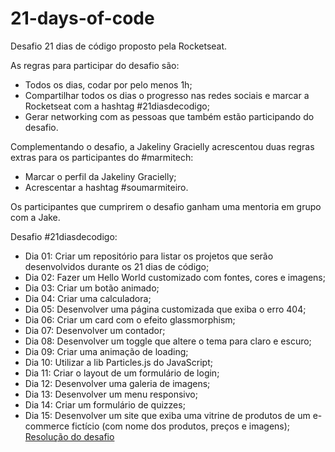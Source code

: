 # 21-days-of-code
Desafio 21 dias de código proposto pela Rocketseat.

As regras para participar do desafio são:
- Todos os dias, codar por pelo menos 1h;
- Compartilhar todos os dias o progresso nas redes sociais e marcar a Rocketseat com a hashtag #21diasdecodigo;
- Gerar networking com as pessoas que também estão participando do desafio.

Complementando o desafio, a Jakeliny Gracielly acrescentou duas regras extras para os participantes do #marmitech:
- Marcar o perfil da Jakeliny Gracielly;
- Acrescentar a hashtag #soumarmiteiro.

Os participantes que cumprirem o desafio ganham uma mentoria em grupo com a Jake.

Desafio #21diasdecodigo:
- Dia 01: Criar um repositório para listar os projetos que serão desenvolvidos durante os 21 dias de código;
- Dia 02: Fazer um Hello World customizado com fontes, cores e imagens;
- Dia 03: Criar um botão animado;
- Dia 04: Criar uma calculadora;
- Dia 05: Desenvolver uma página customizada que exiba o erro 404;
- Dia 06: Criar um card com o efeito glassmorphism;
- Dia 07: Desenvolver um contador;
- Dia 08: Desenvolver um toggle que altere o tema para claro e escuro;
- Dia 09: Criar uma animação de loading;
- Dia 10: Utilizar a lib Particles.js do JavaScript;
- Dia 11: Criar o layout de um formulário de login;
- Dia 12: Desenvolver uma galeria de imagens;
- Dia 13: Desenvolver um menu responsivo;
- Dia 14: Criar um formulário de quizzes;
- Dia 15: Desenvolver um site que exiba uma vitrine de produtos de um e-commerce fictício (com nome dos produtos, preços e imagens);
    <a href="https://github.com/madalena-rocha/rocket-shoes">Resolução do desafio</a>